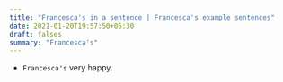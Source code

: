 ```yaml
---
title: "Francesca's in a sentence | Francesca's example sentences"
date: 2021-01-20T19:57:50+05:30
draft: falses
summary: "Francesca's"
---
```

- `Francesca's` very happy.
                 
